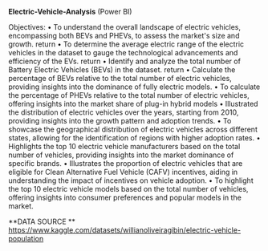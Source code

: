 **Electric-Vehicle-Analysis** (Power BI)

Objectives:
•	To understand the overall landscape of electric vehicles, encompassing both BEVs and PHEVs, to assess the market's size and growth.  return
•	To determine the average electric range of the electric vehicles in the dataset to gauge the technological advancements and efficiency of the EVs.  return
•	Identify and analyze the total number of Battery Electric Vehicles (BEVs) in the dataset.  return
•	Calculate the percentage of BEVs relative to the total number of electric vehicles, providing insights into the dominance of fully electric models.
•	To calculate the percentage of PHEVs relative to the total number of electric vehicles, offering insights into the market share of plug-in hybrid models
•	Illustrated the distribution of electric vehicles over the years, starting from 2010, providing insights into the growth pattern and adoption trends.
•	To showcase the geographical distribution of electric vehicles across different states, allowing for the identification of regions with higher adoption rates.
•	Highlights the top 10 electric vehicle manufacturers based on the total number of vehicles, providing insights into the market dominance of specific brands.
•	Illustrates the proportion of electric vehicles that are eligible for Clean Alternative Fuel Vehicle (CAFV) incentives, aiding in understanding the impact of incentives on vehicle adoption.
•	To highlight the top 10 electric vehicle models based on the total number of vehicles, offering insights into consumer preferences and popular models in the market.

**DATA SOURCE **
https://www.kaggle.com/datasets/willianoliveiragibin/electric-vehicle-population
